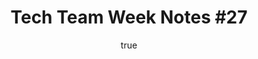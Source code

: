 ---
id: http://contentapi.theodi.org/tech-team-week-notes-27.json
web_url: http://theodi.org/blog/tech-team-week-notes-27
slug: tech-team-week-notes-27
title: 'Tech Team Week Notes #27'
format: article
updated_at: '2015-09-11T10:49:48+01:00'
created_at: '2013-04-08T18:29:07+01:00'
tag_ids:
- blog
tags:
- id: http://contentapi.theodi.org/tags/articles/blog.json
  web_url: 
  title: Blog Post
  details:
    description: Blog Post
    short_description: 
    type: article
  content_with_tag:
    id: http://contentapi.theodi.org/with_tag.json?article=blog
    web_url: http://theodi.org/tags/blog
    slug: blog
  parent: 
related: []
details:
  need_id: ''
  business_proposition: false
  description: 
  excerpt: Last week was another 4-days week because of Easter Monday. So what happened?
  language: en
  need_extended_font: false
  url: 
  content: |
    <p><img src="http://bd7a65e2cb448908f934-86a50c88e47af9e1fb58ce0672b5a500.r32.cf3.rackcdn.com/uploads/assets/legacy/Puzzle_color_rubiks_263269_l.jpg" alt="By shadowkill" />Last week was another 4-days week because of Easter Monday. So what happened?</p>

    <p>The week started off for the whole team with the ODI Brand Tech team workshop: a great excercise to distill our core values and flesh out what we believe the ODI stands for.</p>

    <p><strong>Stuart</strong> worked a bit more on bringing the office calendar into production as well as make the development path of the ODI website &ldquo;a bit more sane&rdquo;.</p>

    <p><strong>James</strong> and <strong>Sam</strong> made the <a rel="external" href="http://directory.theodi.org/">member&rsquo;s directory</a> available; the link, at the moment, remains a placeholder until more content shows up.</p>

    <p><strong>Jeni</strong> worked on the Open Data Certificate and got some really good feedback.</p>

    <p><strong>I</strong> spent some of my time with the newly released <a rel="external" href="http://cran.r-project.org/">R 3.0.0</a> and added a list of editorial comments to the <a rel="external" href="http://www.w3.org/TR/2013/WD-vocab-data-cube-20130312/">W3C Data Cube</a> vocabulary.</p>

    <p>Lastly, a great <a rel="external" href="http://en.wikipedia.org/wiki/1980s">80s</a> fad is back with the <strong>Rubik&rsquo;s Cube</strong> making frequent appearances in our office. If you want to get started, the internet hosts oodles of guides – perhaps one of the more visual explanations comes from the <a rel="external" href="http://www.nytimes.com/imagepages/2008/12/16/science/20081216_RUBIK_GRAPHIC.html">New York Times</a>.</p>
  media_enquiries_name: 
  media_enquiries_email: 
  media_enquiries_telephone: 
  alternative_title: 
  organizations: []
  author: {}
  nodes: []
author: {}
nodes: []
organizations: []
related_external_links: []
---